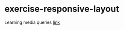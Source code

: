 # exercise-responsive-layout
Learning media queries [link]( https://bermarte.github.io/the_hills_html/progressive_enhancement/exercise-responsive-layout/)
